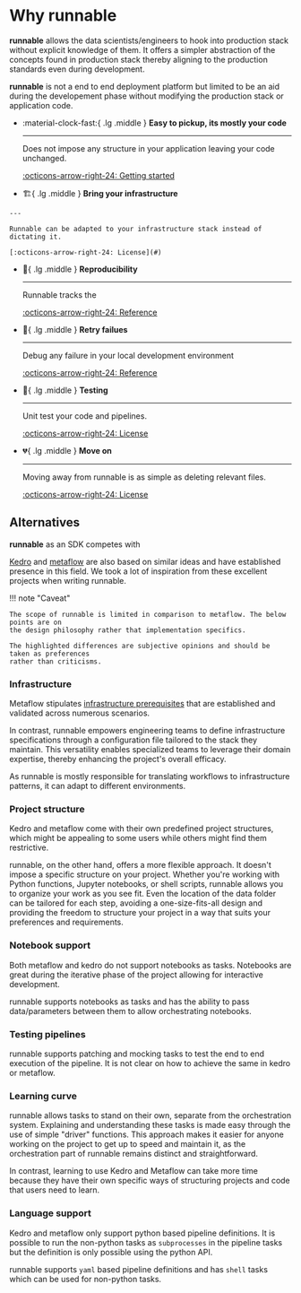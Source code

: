 # Why runnable

**runnable** allows the data scientists/engineers to hook into production stack without
explicit knowledge of them. It offers a simpler abstraction of the concepts found in
production stack thereby aligning to the production standards even during development.

**runnable** is not a end to end deployment platform but limited to be an aid during
the developement phase without modifying the production stack or application code.

<div class="grid cards" markdown>

-   :material-clock-fast:{ .lg .middle } __Easy to pickup, its mostly your code__

    ---

    Does not impose any structure in your application leaving your code unchanged.

    [:octicons-arrow-right-24: Getting started](#)

-    :building_construction:{ .lg .middle } __Bring your infrastructure__

    ---

    Runnable can be adapted to your infrastructure stack instead of dictating it.

    [:octicons-arrow-right-24: License](#)

-   :memo:{ .lg .middle } __Reproducibility__

    ---

    Runnable tracks the

    [:octicons-arrow-right-24: Reference](#)



-   :repeat:{ .lg .middle } __Retry failues__

    ---

    Debug any failure in your local development environment

    [:octicons-arrow-right-24: Reference](#)

-   :microscope:{ .lg .middle } __Testing__

    ---

    Unit test your code and pipelines.

    [:octicons-arrow-right-24: License](#)



-   :broken_heart:{ .lg .middle } __Move on__

    ---

    Moving away from runnable is as simple as deleting relevant files.

    [:octicons-arrow-right-24: License](#)


</div>


## Alternatives

**runnable** as an SDK competes with

[Kedro](https://github.com/kedro-org/kedro) and [metaflow](https://metaflow.org/) are also
based on similar ideas and have established presence in this field. We took a lot of
inspiration from these excellent projects when writing runnable.

!!! note "Caveat"

    The scope of runnable is limited in comparison to metaflow. The below points are on
    the design philosophy rather that implementation specifics.

    The highlighted differences are subjective opinions and should be taken as preferences
    rather than criticisms.




### Infrastructure

Metaflow stipulates [infrastructure prerequisites](https://docs.metaflow.org/getting-started/infrastructure) that are established and validated across numerous scenarios.

In contrast, runnable empowers engineering teams to define infrastructure specifications through a configuration file tailored to the stack they maintain. This versatility enables specialized teams to leverage their domain expertise, thereby enhancing the project's overall efficacy.

As runnable is mostly responsible for translating workflows to infrastructure patterns, it can
adapt to different environments.

### Project structure

Kedro and metaflow come with their own predefined project structures, which might be
appealing to some users while others might find them restrictive.

runnable, on the other hand, offers a more flexible approach. It doesn't impose a specific
structure on your project. Whether you're working with Python functions, Jupyter notebooks,
or shell scripts, runnable allows you to organize your work as you see fit. Even the location
of the data folder can be tailored for each step, avoiding a one-size-fits-all design and
providing the freedom to structure your project in a way that suits your preferences and
requirements.


### Notebook support

Both metaflow and kedro do not support notebooks as tasks. Notebooks are great during the iterative
phase of the project allowing for interactive development.

runnable supports notebooks as tasks and has the ability to pass data/parameters between them
to allow orchestrating notebooks.

### Testing pipelines

runnable supports patching and mocking tasks to test the end to end execution of the
pipeline. It is not clear on how to achieve the same in kedro or metaflow.

### Learning curve

runnable allows tasks to stand on their own, separate from the orchestration system. Explaining and
understanding these tasks is made easy through the use of simple "driver" functions. This approach
makes it easier for anyone working on the project to get up to speed and maintain it, as the
orchestration part of runnable remains distinct and straightforward.

In contrast, learning to use Kedro and Metaflow can take more time because they have their own
specific ways of structuring projects and code that users need to learn.

### Language support

Kedro and metaflow only support python based pipeline definitions. It is possible to
run the non-python tasks as ```subprocesses``` in the pipeline tasks but the definition
is only possible using the python API.

runnable supports ```yaml``` based pipeline definitions and has ```shell``` tasks which
can be used for non-python tasks.
